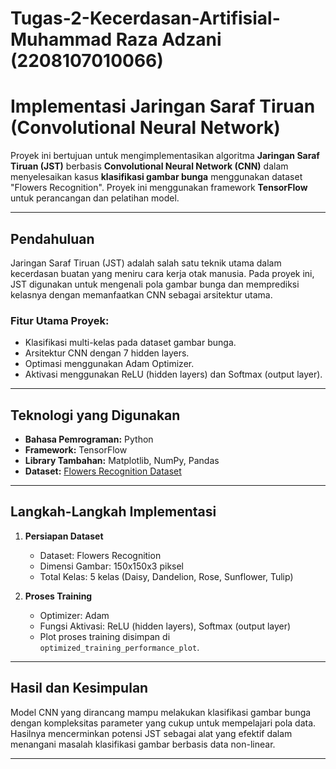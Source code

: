 # Tugas-2-Kecerdasan-Artifisial-Muhammad Raza Adzani (2208107010066)
# Implementasi Jaringan Saraf Tiruan (Convolutional Neural Network)

Proyek ini bertujuan untuk mengimplementasikan algoritma **Jaringan Saraf Tiruan (JST)** berbasis **Convolutional Neural Network (CNN)** dalam menyelesaikan kasus **klasifikasi gambar bunga** menggunakan dataset "Flowers Recognition". Proyek ini menggunakan framework **TensorFlow** untuk perancangan dan pelatihan model.

---

## Pendahuluan

Jaringan Saraf Tiruan (JST) adalah salah satu teknik utama dalam kecerdasan buatan yang meniru cara kerja otak manusia. Pada proyek ini, JST digunakan untuk mengenali pola gambar bunga dan memprediksi kelasnya dengan memanfaatkan CNN sebagai arsitektur utama.

### Fitur Utama Proyek:
- Klasifikasi multi-kelas pada dataset gambar bunga.
- Arsitektur CNN dengan 7 hidden layers.
- Optimasi menggunakan Adam Optimizer.
- Aktivasi menggunakan ReLU (hidden layers) dan Softmax (output layer).

---

## Teknologi yang Digunakan

- **Bahasa Pemrograman:** Python
- **Framework:** TensorFlow
- **Library Tambahan:** Matplotlib, NumPy, Pandas
- **Dataset:** [Flowers Recognition Dataset](https://www.kaggle.com/datasets/alxmamaev/flowers-recognition)

---

## Langkah-Langkah Implementasi

1. **Persiapan Dataset**
   - Dataset: Flowers Recognition
   - Dimensi Gambar: 150x150x3 piksel
   - Total Kelas: 5 kelas (Daisy, Dandelion, Rose, Sunflower, Tulip)

2. **Proses Training**
   - Optimizer: Adam
   - Fungsi Aktivasi: ReLU (hidden layers), Softmax (output layer)
   - Plot proses training disimpan di `optimized_training_performance_plot`.

---

## Hasil dan Kesimpulan

Model CNN yang dirancang mampu melakukan klasifikasi gambar bunga dengan kompleksitas parameter yang cukup untuk mempelajari pola data. Hasilnya mencerminkan potensi JST sebagai alat yang efektif dalam menangani masalah klasifikasi gambar berbasis data non-linear.

---



